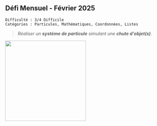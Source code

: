 ## Défi Mensuel - Février 2025

```
Difficulté : 3/4 Difficile
Catégories : Particules, Mathématiques, Coordonnées, Listes
```
> *Réaliser un **système de particule** simulant une **chute d'objet(s)***.

<img src="thumb.png" width=256px>
